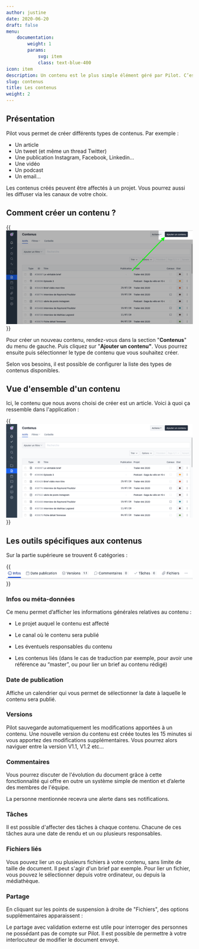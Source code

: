 ```yaml
---
author: justine
date: 2020-06-20
draft: false
menu:
    documentation:
        weight: 1
        params:
            svg: item
            class: text-blue-400
icon: item
description: Un contenu est le plus simple élément géré par Pilot. C’est une unité éditoriale compréhensible hors contexte.
slug: contenus
title: Les contenus
weight: 2
---
```


## Présentation

Pilot vous permet de créer différents types de contenus. Par exemple :

-   Un article
-   Un tweet (et même un thread Twitter)
-   Une publication Instagram, Facebook, Linkedin...
-   Une vidéo
-   Un podcast
-   Un email...

Les contenus créés peuvent être affectés à un projet. Vous pourrez aussi les diffuser via les canaux de votre choix.

## Comment créer un contenu ?

{{<img src="add-content.png" alt="Nouveau contenu">}}

Pour créer un nouveau contenu, rendez-vous dans la section "**Contenus**" du menu de gauche. Puis cliquez sur "**Ajouter un contenu"**. Vous pourrez ensuite puis sélectionner le type de contenu que vous souhaitez créer.

Selon vos besoins, il est possible de configurer la liste des types de contenus disponibles.

## Vue d'ensemble d'un contenu

Ici, le contenu que nous avons choisi de créer est un article. Voici à quoi ça ressemble dans l'application :

<!-- {{<video src="video.mp4" >}} -->

{{<img src="main.png" alt="Nouveau contenu de type">}}

## Les outils spécifiques aux contenus

Sur la partie supérieure se trouvent 6 catégories :

{{<img src="outils.png" alt="Outils liés au contenu">}}

### Infos ou méta-données

Ce menu permet d’afficher les informations générales relatives au contenu :

-   Le projet auquel le contenu est affecté

-   Le canal où le contenu sera publié

-   Les éventuels responsables du contenu

-   Les contenus liés (dans le cas de traduction par exemple, pour avoir une référence au “master”, ou pour lier un brief au contenu rédigé)

### Date de publication

Affiche un calendrier qui vous permet de sélectionner la date à laquelle le contenu sera publié.

### Versions

Pilot sauvegarde automatiquement les modifications apportées à un contenu. Une nouvelle version du contenu est créée toutes les 15 minutes si vous apportez des modifications supplémentaires. Vous pourrez alors naviguer entre la version V1.1, V1.2 etc...

### Commentaires

Vous pourrez discuter de l'évolution du document grâce à cette fonctionnalité qui offre en outre un système simple de mention et d’alerte des membres de l'équipe.

La personne mentionnée recevra une alerte dans ses notifications.

### Tâches

Il est possible d'affecter des tâches à chaque contenu. Chacune de ces tâches aura une date de rendu et un ou plusieurs responsables.

### Fichiers liés

Vous pouvez lier un ou plusieurs fichiers à votre contenu, sans limite de taille de document. Il peut s'agir d'un brief par exemple. Pour lier un fichier, vous pouvez le sélectionner depuis votre ordinateur, ou depuis la médiathèque.

### Partage

En cliquant sur les points de suspension à droite de "Fichiers", des options supplémentaires apparaissent :

Le partage avec validation externe est utile pour interroger des personnes ne possédant pas de compte sur Pilot. Il est possible de permettre à votre interlocuteur de modifier le document envoyé.
